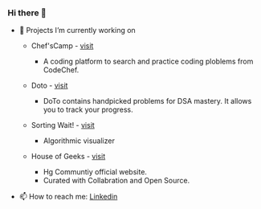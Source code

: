 ### Hi there 👋
- 🔭 Projects I’m currently working on

    - Chef'sCamp - [visit](https://chefscamp.tech)
        - A coding platform to search and practice coding ploblems from CodeChef.
    
    - Doto - [visit](https://doto.netlify.app) 
      - DoTo contains handpicked problems for DSA 
        mastery. It allows you to track your progress.

    - Sorting Wait! - [visit](https://ankiiitraj.github.io/sorting-wait)
        - Algorithmic visualizer

    - House of Geeks - [visit](https://houseofgeeks.netlify.app)
        - Hg Communtiy official website. 
        - Curated with Collabration and Open Source.
        
- 📫 How to reach me: [Linkedin](https://linkedin.com/in/ankkiiitraj)

